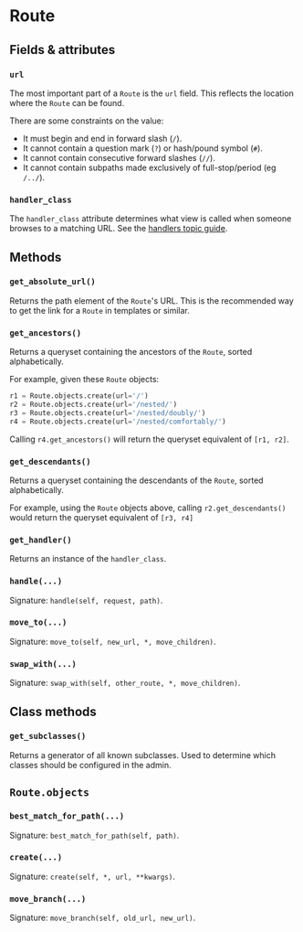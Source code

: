 # Route

## Fields & attributes

### `url`

The most important part of a `Route` is the `url` field. This reflects the
location where the `Route` can be found.

There are some constraints on the value:

- It must begin and end in forward slash (`/`).
- It cannot contain a question mark (`?`) or hash/pound symbol (`#`).
- It cannot contain consecutive forward slashes (`//`).
- It cannot contain subpaths made exclusively of full-stop/period (eg `/../`).

### `handler_class`

The `handler_class` attribute determines what view is called when someone
browses to a matching URL. See the [handlers topic guide](/topics/handlers.md).

## Methods

### `get_absolute_url()`

Returns the path element of the `Route`'s URL. This is the recommended way to
get the link for a `Route` in templates or similar.

### `get_ancestors()`

Returns a queryset containing the ancestors of the `Route`, sorted
alphabetically.

For example, given these `Route` objects:

```python
r1 = Route.objects.create(url='/')
r2 = Route.objects.create(url='/nested/')
r3 = Route.objects.create(url='/nested/doubly/')
r4 = Route.objects.create(url='/nested/comfortably/')
```

Calling `r4.get_ancestors()` will return the queryset equivalent of `[r1, r2]`.

### `get_descendants()`

Returns a queryset containing the descendants of the `Route`, sorted
alphabetically.

For example, using the `Route` objects above, calling `r2.get_descendants()`
would return the queryset equivalent of `[r3, r4]`

### `get_handler()`

Returns an instance of the `handler_class`.

### `handle(...)`

Signature: `handle(self, request, path)`.

### `move_to(...)`

Signature: `move_to(self, new_url, *, move_children)`.

### `swap_with(...)`

Signature: `swap_with(self, other_route, *, move_children)`.

## Class methods

### `get_subclasses()`

Returns a generator of all known subclasses. Used to determine which classes
should be configured in the admin.

## `Route.objects`


### `best_match_for_path(...)`

Signature: `best_match_for_path(self, path)`.

### `create(...)`

Signature: `create(self, *, url, **kwargs)`.

### `move_branch(...)`

Signature: `move_branch(self, old_url, new_url)`.
